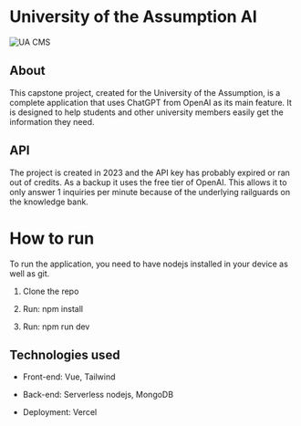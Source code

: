# University of the Assumption AI

![UA CMS](/public/ua-ai.png)

## About

This capstone project, created for the University of the Assumption, is a complete application that uses ChatGPT from OpenAI as its main feature. It is designed to help students and other university members easily get the information they need.

## API 

The project is created in 2023 and the API key has probably expired or ran out of credits. As a backup it uses the free tier of OpenAI. This allows it to only answer 1 inquiries per minute because of the underlying railguards on the knowledge bank.

# How to run

To run the application, you need to have nodejs installed in your device as well as git.

1. Clone the repo

2. Run: npm install

3. Run: npm run dev

## Technologies used 

- Front-end: Vue, Tailwind

- Back-end: Serverless nodejs, MongoDB

- Deployment: Vercel

 
